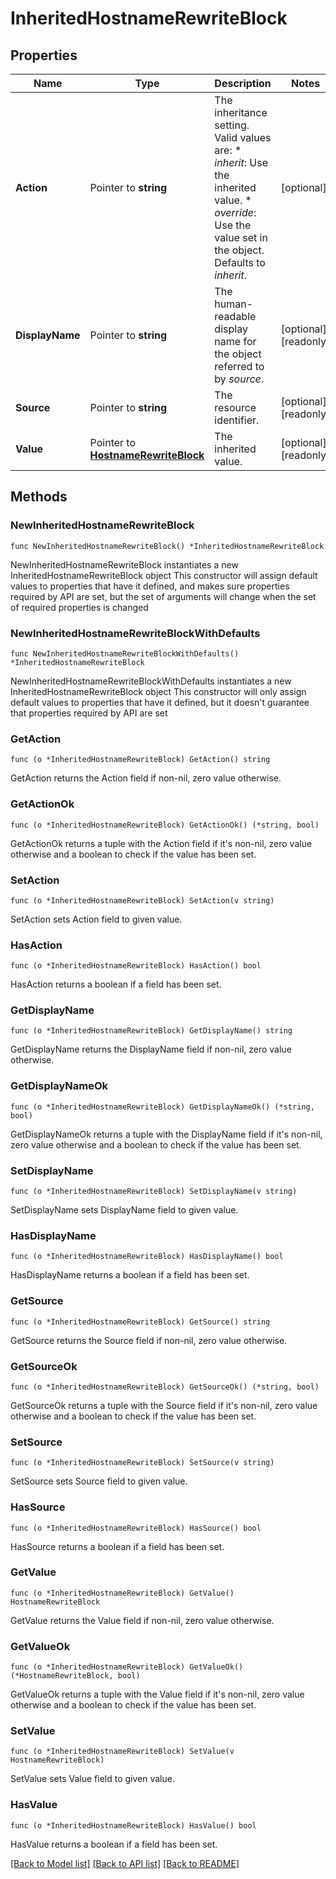 # InheritedHostnameRewriteBlock

## Properties

Name | Type | Description | Notes
------------ | ------------- | ------------- | -------------
**Action** | Pointer to **string** | The inheritance setting.  Valid values are: * _inherit_: Use the inherited value. * _override_: Use the value set in the object.  Defaults to _inherit_. | [optional] 
**DisplayName** | Pointer to **string** | The human-readable display name for the object referred to by _source_. | [optional] [readonly] 
**Source** | Pointer to **string** | The resource identifier. | [optional] [readonly] 
**Value** | Pointer to [**HostnameRewriteBlock**](HostnameRewriteBlock.md) | The inherited value. | [optional] [readonly] 

## Methods

### NewInheritedHostnameRewriteBlock

`func NewInheritedHostnameRewriteBlock() *InheritedHostnameRewriteBlock`

NewInheritedHostnameRewriteBlock instantiates a new InheritedHostnameRewriteBlock object
This constructor will assign default values to properties that have it defined,
and makes sure properties required by API are set, but the set of arguments
will change when the set of required properties is changed

### NewInheritedHostnameRewriteBlockWithDefaults

`func NewInheritedHostnameRewriteBlockWithDefaults() *InheritedHostnameRewriteBlock`

NewInheritedHostnameRewriteBlockWithDefaults instantiates a new InheritedHostnameRewriteBlock object
This constructor will only assign default values to properties that have it defined,
but it doesn't guarantee that properties required by API are set

### GetAction

`func (o *InheritedHostnameRewriteBlock) GetAction() string`

GetAction returns the Action field if non-nil, zero value otherwise.

### GetActionOk

`func (o *InheritedHostnameRewriteBlock) GetActionOk() (*string, bool)`

GetActionOk returns a tuple with the Action field if it's non-nil, zero value otherwise
and a boolean to check if the value has been set.

### SetAction

`func (o *InheritedHostnameRewriteBlock) SetAction(v string)`

SetAction sets Action field to given value.

### HasAction

`func (o *InheritedHostnameRewriteBlock) HasAction() bool`

HasAction returns a boolean if a field has been set.

### GetDisplayName

`func (o *InheritedHostnameRewriteBlock) GetDisplayName() string`

GetDisplayName returns the DisplayName field if non-nil, zero value otherwise.

### GetDisplayNameOk

`func (o *InheritedHostnameRewriteBlock) GetDisplayNameOk() (*string, bool)`

GetDisplayNameOk returns a tuple with the DisplayName field if it's non-nil, zero value otherwise
and a boolean to check if the value has been set.

### SetDisplayName

`func (o *InheritedHostnameRewriteBlock) SetDisplayName(v string)`

SetDisplayName sets DisplayName field to given value.

### HasDisplayName

`func (o *InheritedHostnameRewriteBlock) HasDisplayName() bool`

HasDisplayName returns a boolean if a field has been set.

### GetSource

`func (o *InheritedHostnameRewriteBlock) GetSource() string`

GetSource returns the Source field if non-nil, zero value otherwise.

### GetSourceOk

`func (o *InheritedHostnameRewriteBlock) GetSourceOk() (*string, bool)`

GetSourceOk returns a tuple with the Source field if it's non-nil, zero value otherwise
and a boolean to check if the value has been set.

### SetSource

`func (o *InheritedHostnameRewriteBlock) SetSource(v string)`

SetSource sets Source field to given value.

### HasSource

`func (o *InheritedHostnameRewriteBlock) HasSource() bool`

HasSource returns a boolean if a field has been set.

### GetValue

`func (o *InheritedHostnameRewriteBlock) GetValue() HostnameRewriteBlock`

GetValue returns the Value field if non-nil, zero value otherwise.

### GetValueOk

`func (o *InheritedHostnameRewriteBlock) GetValueOk() (*HostnameRewriteBlock, bool)`

GetValueOk returns a tuple with the Value field if it's non-nil, zero value otherwise
and a boolean to check if the value has been set.

### SetValue

`func (o *InheritedHostnameRewriteBlock) SetValue(v HostnameRewriteBlock)`

SetValue sets Value field to given value.

### HasValue

`func (o *InheritedHostnameRewriteBlock) HasValue() bool`

HasValue returns a boolean if a field has been set.


[[Back to Model list]](../README.md#documentation-for-models) [[Back to API list]](../README.md#documentation-for-api-endpoints) [[Back to README]](../README.md)


